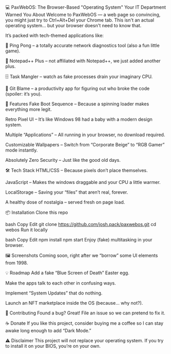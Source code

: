 💻 PaxWebOS: The Browser-Based "Operating System" Your IT Department Warned You About
Welcome to PaxWebOS — a web page so convincing, you might just try to Ctrl+Alt+Del your Chrome tab.
This isn't an actual operating system... but your browser doesn't need to know that.

It’s packed with tech-themed applications like:

📡 Ping Pong – a totally accurate network diagnostics tool (also a fun little game).

📝 Notepad++ Plus – not affiliated with Notepad++, we just added another plus.

🗄 Task Mangler – watch as fake processes drain your imaginary CPU.

🐙 Git Blame – a productivity app for figuring out who broke the code (spoiler: it’s you).

🚀 Features
Fake Boot Sequence – Because a spinning loader makes everything more legit.

Retro Pixel UI – It’s like Windows 98 had a baby with a modern design system.

Multiple “Applications” – All running in your browser, no download required.

Customizable Wallpapers – Switch from “Corporate Beige” to “RGB Gamer” mode instantly.

Absolutely Zero Security – Just like the good old days.

🛠 Tech Stack
HTML/CSS – Because pixels don’t place themselves.

JavaScript – Makes the windows draggable and your CPU a little warmer.

LocalStorage – Saving your “files” that aren’t real, forever.

A healthy dose of nostalgia – served fresh on page load.

📦 Installation
Clone this repo

bash
Copy
Edit
git clone https://github.com/josh.pack/paxwebos.git
cd webos
Run it locally

bash
Copy
Edit
npm install
npm start
Enjoy (fake) multitasking in your browser.

🖼 Screenshots
Coming soon, right after we “borrow” some UI elements from 1998.

💡 Roadmap
 Add a fake “Blue Screen of Death” Easter egg.

 Make the apps talk to each other in confusing ways.

 Implement “System Updates” that do nothing.

 Launch an NFT marketplace inside the OS (because… why not?).

🐛 Contributing
Found a bug? Great! File an issue so we can pretend to fix it.

☕ Donate
If you like this project, consider buying me a coffee so I can stay awake long enough to add “Dark Mode.”


⚠ Disclaimer
This project will not replace your operating system.
If you try to install it on your BIOS, you’re on your own.
